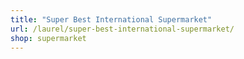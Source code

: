 ```yaml
---
title: "Super Best International Supermarket"
url: /laurel/super-best-international-supermarket/
shop: supermarket
---
```

